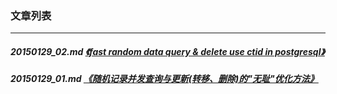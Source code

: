 ### 文章列表  
----  
##### 20150129_02.md   [《fast random data query & delete use ctid in postgresql》](20150129_02.md)  
##### 20150129_01.md   [《随机记录并发查询与更新(转移、删除)的"无耻"优化方法》](20150129_01.md)  
